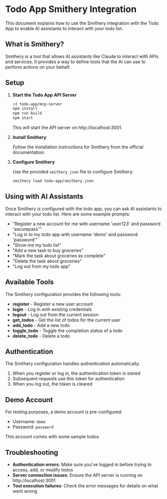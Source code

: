 # Todo App Smithery Integration

This document explains how to use the Smithery integration with the Todo App to enable AI assistants to interact with your todo list.

## What is Smithery?

Smithery is a tool that allows AI assistants like Claude to interact with APIs and services. It provides a way to define tools that the AI can use to perform actions on your behalf.

## Setup

1. **Start the Todo App API Server**

   ```bash
   cd todo-app/mcp-server
   npm install
   npm run build
   npm start
   ```

   This will start the API server on http://localhost:3001.

2. **Install Smithery**

   Follow the installation instructions for Smithery from the official documentation.

3. **Configure Smithery**

   Use the provided `smithery.json` file to configure Smithery:

   ```bash
   smithery load todo-app/smithery.json
   ```

## Using with AI Assistants

Once Smithery is configured with the todo app, you can ask AI assistants to interact with your todo list. Here are some example prompts:

- "Register a new account for me with username 'user123' and password 'securepass'"
- "Log in to my todo app with username 'demo' and password 'password'"
- "Show me my todo list"
- "Add a new task to buy groceries"
- "Mark the task about groceries as complete"
- "Delete the task about groceries"
- "Log out from my todo app"

## Available Tools

The Smithery configuration provides the following tools:

- **register** - Register a new user account
- **login** - Log in with existing credentials
- **logout** - Log out from the current session
- **get_todos** - Get the list of todos for the current user
- **add_todo** - Add a new todo
- **toggle_todo** - Toggle the completion status of a todo
- **delete_todo** - Delete a todo

## Authentication

The Smithery configuration handles authentication automatically:

1. When you register or log in, the authentication token is stored
2. Subsequent requests use this token for authentication
3. When you log out, the token is cleared

## Demo Account

For testing purposes, a demo account is pre-configured:

- Username: `demo`
- Password: `password`

This account comes with some sample todos.

## Troubleshooting

- **Authentication errors**: Make sure you've logged in before trying to access, add, or modify todos
- **Server connection issues**: Ensure the API server is running on http://localhost:3001
- **Tool execution failures**: Check the error messages for details on what went wrong
